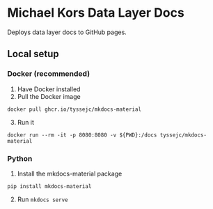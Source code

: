# Michael Kors Data Layer Docs

Deploys data layer docs to GitHub pages.

## Local setup

### Docker (recommended)
1. Have Docker installed
2. Pull the Docker image
  ```shell
  docker pull ghcr.io/tyssejc/mkdocs-material
  ```
3. Run it
  ```shell
  docker run --rm -it -p 8080:8080 -v ${PWD}:/docs tyssejc/mkdocs-material
  ```

### Python
1. Install the mkdocs-material package
  ```shell
  pip install mkdocs-material
  ```
2. Run `mkdocs serve`
